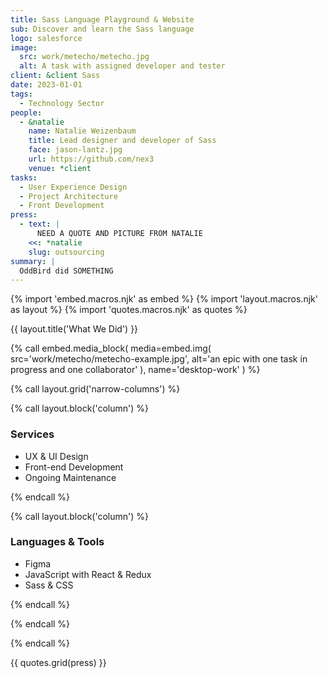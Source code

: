 ```yaml
---
title: Sass Language Playground & Website
sub: Discover and learn the Sass language
logo: salesforce
image:
  src: work/metecho/metecho.jpg
  alt: A task with assigned developer and tester
client: &client Sass
date: 2023-01-01
tags:
  - Technology Sector
people:
  - &natalie
    name: Natalie Weizenbaum
    title: Lead designer and developer of Sass
    face: jason-lantz.jpg
    url: https://github.com/nex3
    venue: *client
tasks:
  - User Experience Design
  - Project Architecture
  - Front Development
press:
  - text: |
      NEED A QUOTE AND PICTURE FROM NATALIE
    <<: *natalie
    slug: outsourcing
summary: |
  OddBird did SOMETHING
---
```


{% import 'embed.macros.njk' as embed %}
{% import 'layout.macros.njk' as layout %}
{% import 'quotes.macros.njk' as quotes %}

{{ layout.title('What We Did') }}

{% call embed.media_block(
  media=embed.img(
    src='work/metecho/metecho-example.jpg',
    alt='an epic with one task in progress
      and one collaborator'
  ),
  name='desktop-work'
) %}

{% call layout.grid('narrow-columns') %}

{% call layout.block('column') %}

### Services

  - UX & UI Design
  - Front-end Development
  - Ongoing Maintenance

{% endcall %}

{% call layout.block('column') %}

### Languages & Tools

  - Figma
  - JavaScript with React & Redux
  - Sass & CSS

{% endcall %}

{% endcall %}

{% endcall %}

{{ quotes.grid(press) }}
